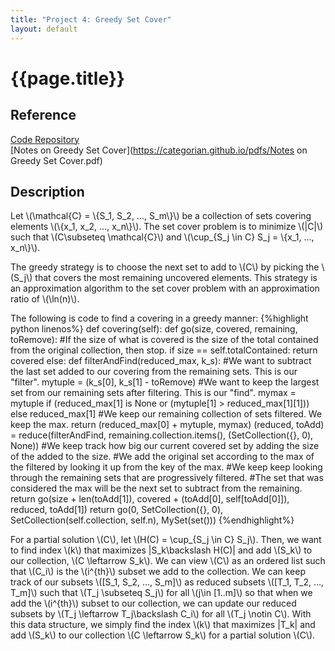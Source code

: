 ```yaml
---
title: "Project 4: Greedy Set Cover"
layout: default
---
```

<h1>{{page.title}}</h1>

<h2>Reference</h2>

<a href = "https://github.com/CategorIAN/CSCI_532_HW4">Code Repository</a>\
[Notes on Greedy Set Cover](https://categorian.github.io/pdfs/Notes on Greedy Set Cover.pdf)

<h2>Description</h2>
<p>
Let \(\mathcal{C} = \{S_1, S_2, ..., S_m\}\) be a collection of sets covering elements \(\{x_1, x_2, ..., x_n\}\). The set cover problem is to minimize \(|C|\) such that \(C\subseteq \mathcal{C}\) and \(\cup_{S_j \in C} S_j = \{x_1, ..., x_n\}\).
</p>

<p>
The greedy strategy is to choose the next set to add to \(C\) by picking the \(S_j\) that covers the most remaining uncovered elements. This strategy is an approximation algorithm to the set cover problem with an approximation ratio of \(\ln(n)\).
</p>

<p>
The following is code to find a covering in a greedy manner:
{%highlight python linenos%}
def covering(self):
    def go(size, covered, remaining, toRemove):
        #If the size of what is covered is the size of the total contained from the original collection, then stop.
        if size == self.totalContained:
            return covered
        else:
            def filterAndFind(reduced_max, k_s):
                #We want to subtract the last set added to our covering from the remaining sets. This is our "filter".
                mytuple = (k_s[0], k_s[1] - toRemove)
                #We want to keep the largest set from our remaining sets after filtering. This is our "find".
                mymax = mytuple if (reduced_max[1] is None or (mytuple[1] > reduced_max[1][1])) else reduced_max[1]
                #We keep our remaining collection of sets filtered. We keep the max.
                return (reduced_max[0] + mytuple, mymax)
            (reduced, toAdd) = reduce(filterAndFind, remaining.collection.items(), (SetCollection({}, 0), None))
            #We keep track how big our current covered set by adding the size of the added to the size.
            #We add the original set according to the max of the filtered by looking it up from the key of the max.
            #We keep keep looking through the remaining sets that are progressively filtered.
            #The set that was considered the max will be the next set to subtract from the remaining.
            return go(size + len(toAdd[1]), covered + (toAdd[0], self[toAdd[0]]), reduced, toAdd[1])
    return go(0, SetCollection({}, 0), SetCollection(self.collection, self.n), MySet(set()))
{%endhighlight%}
</p>

<p>
For a partial solution \(C\), let \(H(C) = \cup_{S_j \in C} S_j\). Then, we want to find index \(k\) that maximizes |S_k\backslash H(C)| and add \(S_k\) to our collection, \(C \leftarrow S_k\). We can view \(C\) as an ordered list such that \(C_i\) is the \(i^{th}\) subset we add to the collection. We can keep track of our subsets \([S_1, S_2, ..., S_m]\) as reduced subsets \([T_1, T_2, ..., T_m]\) such that \(T_j \subseteq S_j\) for all \(j\in [1..m]\) so that when we add the \(i^{th}\) subset to our collection, we can update our reduced subsets by \(T_j \leftarrow T_j\backslash C_i\) for all \(T_j \notin C\). With this data structure, we simply find the index \(k\) that maximizes |T_k| and add \(S_k\) to our collection \(C \leftarrow S_k\) for a partial solution \(C\).
</p>
